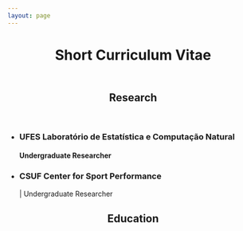 ```yaml
---
layout: page
---
```



<header><h1>Short Curriculum Vitae</h1></header>

<header><h2>Research</h2></header>

<ul>
  <li><nobr><h3>UFES Laboratório de Estatística e Computação Natural</h3><h4>Undergraduate Researcher</h4></nobr></li>
  <li><h3>CSUF Center for Sport Performance</h3> | Undergraduate Researcher</li>
</ul>


<header><h2>Education</h2></header>
